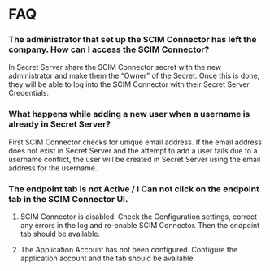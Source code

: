 [title]: # (FAQ)
[tags]: # (faq)
[priority]: # (206)
# FAQ

### The administrator that set up the SCIM Connector has left the company. How can I access the SCIM Connector?

In Secret Server share the SCIM Connector secret with the new administrator and make them the “Owner” of the Secret. Once this is done, they will be able to log into the SCIM Connector with their Secret Server Credentials.

### What happens while adding a new user when a username is already in Secret Server?

First SCIM Connector checks for unique email address. If the email address does not exist in Secret Server and the attempt to add a user fails due to a username conflict, the user will be created in Secret Server using the email address for the username.

### The endpoint tab is not Active / I Can not click on the endpoint tab in the SCIM Connector UI.

1. SCIM Connector is disabled. Check the Configuration settings, correct any errors in the log and re-enable SCIM Connector. Then the endpoint tab should be available.

1. The Application Account has not been configured. Configure the application account and the tab should be available.
